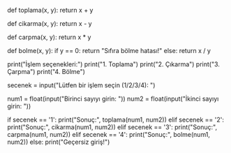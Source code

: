def toplama(x, y):
    return x + y

def cikarma(x, y):
    return x - y

def carpma(x, y):
    return x * y

def bolme(x, y):
    if y == 0:
        return "Sıfıra bölme hatası!"
    else:
        return x / y

print("İşlem seçenekleri:")
print("1. Toplama")
print("2. Çıkarma")
print("3. Çarpma")
print("4. Bölme")

secenek = input("Lütfen bir işlem seçin (1/2/3/4): ")

num1 = float(input("Birinci sayıyı girin: "))
num2 = float(input("İkinci sayıyı girin: "))

if secenek == '1':
    print("Sonuç:", toplama(num1, num2))
elif secenek == '2':
    print("Sonuç:", cikarma(num1, num2))
elif secenek == '3':
    print("Sonuç:", carpma(num1, num2))
elif secenek == '4':
    print("Sonuç:", bolme(num1, num2))
else:
    print("Geçersiz giriş!")
